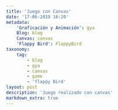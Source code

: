 ```yaml
---
title: 'Juego con Canvas'
date: '17-06-2019 16:20'
metadata:
    'Graficación y Animación': gya
    Blog: blog
    Canvas: canvas
    'Flappy Bird': FlappyBird
taxonomy:
    tag:
        - blog
        - gya
        - canvas
        - game
        - 'flappy Bird'
layout: post
description: 'Juego realizado con canvas'
markdown_extra: true
---
```


